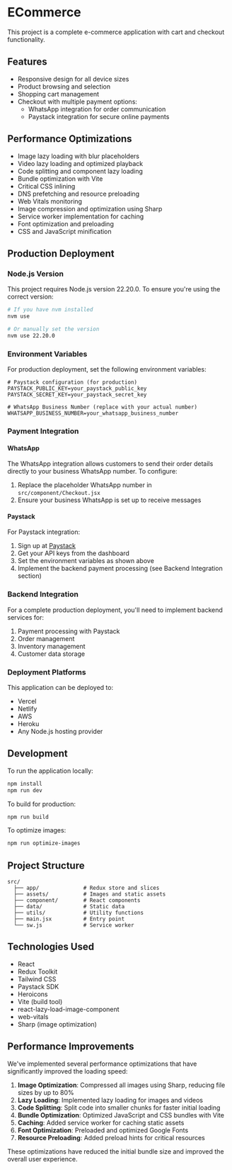 # ECommerce

This project is a complete e-commerce application with cart and checkout functionality.

## Features

- Responsive design for all device sizes
- Product browsing and selection
- Shopping cart management
- Checkout with multiple payment options:
  - WhatsApp integration for order communication
  - Paystack integration for secure online payments

## Performance Optimizations

- Image lazy loading with blur placeholders
- Video lazy loading and optimized playback
- Code splitting and component lazy loading
- Bundle optimization with Vite
- Critical CSS inlining
- DNS prefetching and resource preloading
- Web Vitals monitoring
- Image compression and optimization using Sharp
- Service worker implementation for caching
- Font optimization and preloading
- CSS and JavaScript minification

## Production Deployment

### Node.js Version

This project requires Node.js version 22.20.0. To ensure you're using the correct version:

```bash
# If you have nvm installed
nvm use

# Or manually set the version
nvm use 22.20.0
```

### Environment Variables

For production deployment, set the following environment variables:

```env
# Paystack configuration (for production)
PAYSTACK_PUBLIC_KEY=your_paystack_public_key
PAYSTACK_SECRET_KEY=your_paystack_secret_key

# WhatsApp Business Number (replace with your actual number)
WHATSAPP_BUSINESS_NUMBER=your_whatsapp_business_number
```

### Payment Integration

#### WhatsApp

The WhatsApp integration allows customers to send their order details directly to your business WhatsApp number. To configure:

1. Replace the placeholder WhatsApp number in `src/component/Checkout.jsx`
2. Ensure your business WhatsApp is set up to receive messages

#### Paystack

For Paystack integration:

1. Sign up at [Paystack](https://paystack.com)
2. Get your API keys from the dashboard
3. Set the environment variables as shown above
4. Implement the backend payment processing (see Backend Integration section)

### Backend Integration

For a complete production deployment, you'll need to implement backend services for:

1. Payment processing with Paystack
2. Order management
3. Inventory management
4. Customer data storage

### Deployment Platforms

This application can be deployed to:

- Vercel
- Netlify
- AWS
- Heroku
- Any Node.js hosting provider

## Development

To run the application locally:

```bash
npm install
npm run dev
```

To build for production:

```bash
npm run build
```

To optimize images:

```bash
npm run optimize-images
```

## Project Structure

```
src/
  ├── app/              # Redux store and slices
  ├── assets/           # Images and static assets
  ├── component/        # React components
  ├── data/             # Static data
  ├── utils/            # Utility functions
  ├── main.jsx          # Entry point
  └── sw.js             # Service worker
```

## Technologies Used

- React
- Redux Toolkit
- Tailwind CSS
- Paystack SDK
- Heroicons
- Vite (build tool)
- react-lazy-load-image-component
- web-vitals
- Sharp (image optimization)

## Performance Improvements

We've implemented several performance optimizations that have significantly improved the loading speed:

1. **Image Optimization**: Compressed all images using Sharp, reducing file sizes by up to 80%
2. **Lazy Loading**: Implemented lazy loading for images and videos
3. **Code Splitting**: Split code into smaller chunks for faster initial loading
4. **Bundle Optimization**: Optimized JavaScript and CSS bundles with Vite
5. **Caching**: Added service worker for caching static assets
6. **Font Optimization**: Preloaded and optimized Google Fonts
7. **Resource Preloading**: Added preload hints for critical resources

These optimizations have reduced the initial bundle size and improved the overall user experience.